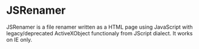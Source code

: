 # JSRenamer
JSRenamer is a file renamer written as a HTML page using JavaScript with legacy/deprecated ActiveXObject functionaly from JScript dialect. It works on IE only.
